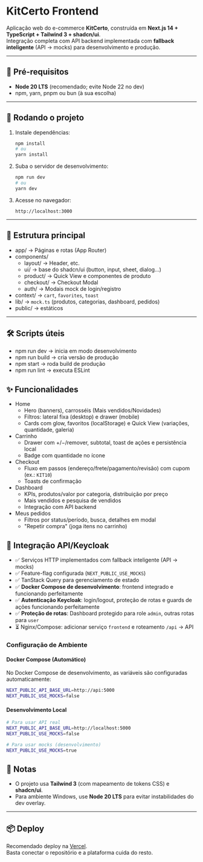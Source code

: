 # KitCerto Frontend

Aplicação web do e-commerce **KitCerto**, construída em **Next.js 14 + TypeScript + Tailwind 3 + shadcn/ui**.  
Integração completa com API backend implementada com **fallback inteligente** (API → mocks) para desenvolvimento e produção.

---

## 🔧 Pré-requisitos

- **Node 20 LTS** (recomendado; evite Node 22 no dev)
- npm, yarn, pnpm ou bun (à sua escolha)

---

## 🚀 Rodando o projeto

1. Instale dependências:
   ```bash
   npm install
   # ou
   yarn install
   ```

2. Suba o servidor de desenvolvimento:
   ```bash
   npm run dev
   # ou
   yarn dev
   ```

3. Acesse no navegador:
   ```
   http://localhost:3000
   ```

---

## 📂 Estrutura principal

- app/ → Páginas e rotas (App Router)
- components/
  - layout/ → Header, etc.
  - ui/ → base do shadcn/ui (button, input, sheet, dialog…)
  - product/ → Quick View e componentes de produto
  - checkout/ → Checkout Modal
  - auth/ → Modais mock de login/registro
- context/ → `cart`, `favorites`, `toast`
- lib/ → `mock.ts` (produtos, categorias, dashboard, pedidos)
- public/ → estáticos

---

## 🛠️ Scripts úteis

- npm run dev → inicia em modo desenvolvimento
- npm run build → cria versão de produção
- npm start → roda build de produção
- npm run lint → executa ESLint

## ✨ Funcionalidades

- Home
  - Hero (banners), carrosséis (Mais vendidos/Novidades)
  - Filtros: lateral fixa (desktop) e drawer (mobile)
  - Cards com glow, favoritos (localStorage) e Quick View (variações, quantidade, galeria)
- Carrinho
  - Drawer com +/−/remover, subtotal, toast de ações e persistência local
  - Badge com quantidade no ícone
- Checkout
  - Fluxo em passos (endereço/frete/pagamento/revisão) com cupom (ex.: `KIT10`)
  - Toasts de confirmação
- Dashboard
  - KPIs, produtos/valor por categoria, distribuição por preço
  - Mais vendidos e pesquisa de vendidos
  - Integração com API backend
- Meus pedidos
  - Filtros por status/período, busca, detalhes em modal
  - "Repetir compra" (joga itens no carrinho)

## 🔌 Integração API/Keycloak

- ✅ Serviços HTTP implementados com fallback inteligente (API → mocks)
- ✅ Feature-flag configurada (`NEXT_PUBLIC_USE_MOCKS`)
- ✅ TanStack Query para gerenciamento de estado
- ✅ **Docker Compose de desenvolvimento**: frontend integrado e funcionando perfeitamente
- ✅ **Autenticação Keycloak**: login/logout, proteção de rotas e guards de ações funcionando perfeitamente
- ✅ **Proteção de rotas**: Dashboard protegido para role `admin`, outras rotas para `user`
- ⏳ Nginx/Compose: adicionar serviço `frontend` e roteamento `/api` → API

### Configuração de Ambiente

#### Docker Compose (Automático)
No Docker Compose de desenvolvimento, as variáveis são configuradas automaticamente:
```bash
NEXT_PUBLIC_API_BASE_URL=http://api:5000
NEXT_PUBLIC_USE_MOCKS=false
```

#### Desenvolvimento Local
```bash
# Para usar API real
NEXT_PUBLIC_API_BASE_URL=http://localhost:5000
NEXT_PUBLIC_USE_MOCKS=false

# Para usar mocks (desenvolvimento)
NEXT_PUBLIC_USE_MOCKS=true
```

## 📝 Notas

- O projeto usa **Tailwind 3** (com mapeamento de tokens CSS) e **shadcn/ui**.
- Para ambiente Windows, use **Node 20 LTS** para evitar instabilidades do dev overlay.

---

## 📦 Deploy

Recomendado deploy na [Vercel](https://vercel.com/).  
Basta conectar o repositório e a plataforma cuida do resto.
